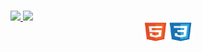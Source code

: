 ###  

<div>
  <a href="https://github.com/Vinieduardovieira">
  <img height="180em" src="https://github-readme-stats.vercel.app/api?username=Vinieduardovieira&show_icons=true&theme=dark&include_all_commits=true&count_private=true"/>
  <img height="180em" src="https://github-readme-stats.vercel.app/api/top-langs/?username=Vinieduardovieira&layout=compact&langs_count=7&theme=dark"/>
</div>

<div style="display: flex;  justify-content: center;"><br>
  <img align="center" alt="Vini-HTML" height="30" width="40" src="https://raw.githubusercontent.com/devicons/devicon/master/icons/html5/html5-original.svg">
  <img align="center" alt="Rafa-CSS" height="30" width="40" src="https://raw.githubusercontent.com/devicons/devicon/master/icons/css3/css3-original.svg">
</div>

